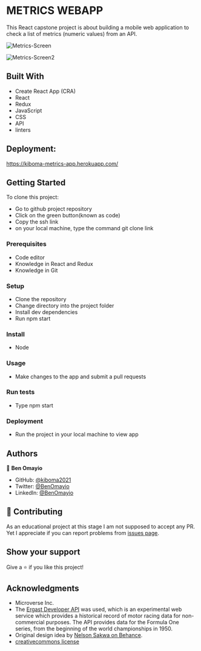 # METRICS WEBAPP

This React capstone project is about building a mobile web application to check a list of metrics (numeric values) from an API.

![Metrics-Screen](https://user-images.githubusercontent.com/93031593/181368521-3718d06c-5587-4c08-baa3-267d9a938efd.png)

![Metrics-Screen2](https://user-images.githubusercontent.com/93031593/181368577-400b018d-22ea-4a35-bbe6-77394b626c72.png)


## Built With

- Create React App (CRA)
- React
- Redux
- JavaScript
- CSS
- API
- linters

## Deployment:
 https://kiboma-metrics-app.herokuapp.com/

## Getting Started

To clone this project:
- Go to github project repository
- Click on the green button(known as code)
- Copy the ssh link
- on your local machine, type the command git clone link


### Prerequisites
- Code editor
- Knowledge in React and Redux
- Knowledge in Git

### Setup
- Clone the repository
- Change directory into the project folder
- Install dev dependencies
- Run npm start

### Install
- Node

### Usage
- Make changes to the app and submit a pull requests

### Run tests
- Type npm start

### Deployment
- Run the project in your local machine to view app


## Authors

👤 **Ben Omayio**

- GitHub: [@kiboma2021](https://github.com/kiboma2021)
- Twitter: [@BenOmayio](https://twitter.com/omayiobenj)
- LinkedIn: [@BenOmayio](https://www.linkedin.com/in/ben-omayio-74622469/)


## 🤝 Contributing

As an educational project at this stage I am not supposed to accept any PR. Yet I appreciate if you can report problems from [issues page](../../issues/).

## Show your support

Give a ⭐️ if you like this project!

## Acknowledgments
- Microverse Inc.
- The [Ergast Developer API](http://ergast.com/mrd/) was used, which is an experimental web service which provides a historical record of motor racing data for non-commercial purposes. The API provides data for the Formula One series, from the beginning of the world championships in 1950.
- Original design idea by [Nelson Sakwa on Behance](https://www.behance.net/sakwadesignstudio).
- [creativecommons license](https://creativecommons.org/licenses/by-nc/4.0/)
